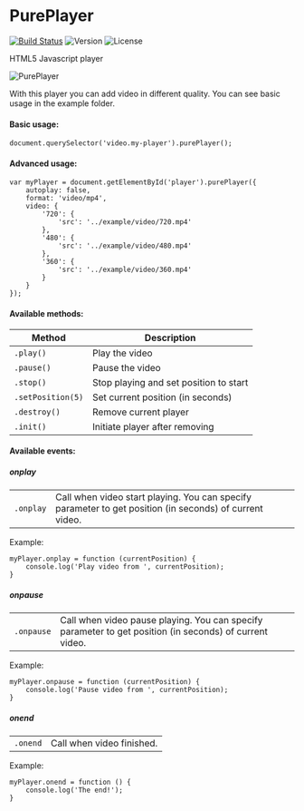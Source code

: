 # PurePlayer

[![Build Status](https://travis-ci.org/ollyxar/PurePlayer.svg?branch=master)](https://travis-ci.org/ollyxar/PurePlayer)
![Version](https://img.shields.io/npm/v/pure_player.svg)
![License](https://img.shields.io/npm/l/pure_player.svg)

HTML5 Javascript player

![PurePlayer](https://i.imgur.com/Z1dhwuQ.jpg)

With this player you can add video in different quality. You can see basic usage in the example folder.

#### Basic usage:

`document.querySelector('video.my-player').purePlayer();`

#### Advanced usage:

    var myPlayer = document.getElementById('player').purePlayer({
        autoplay: false,
        format: 'video/mp4',
        video: {
            '720': {
                'src': '../example/video/720.mp4'
            },
            '480': {
                'src': '../example/video/480.mp4'
            },
            '360': {
                'src': '../example/video/360.mp4'
            }
        }
    });
    
#### Available methods:
|Method           |Description                           |
|-----------------|--------------------------------------|
|`.play()`        |Play the video                        |
|`.pause()`       |Pause the video                       |
|`.stop()`        |Stop playing and set position to start|
|`.setPosition(5)`|Set current position (in seconds)     |
|`.destroy()`     |Remove current player                 |
|`.init()`        |Initiate player after removing        |

#### Available events:
##### onplay
|||
|---|---|
|`.onplay`|Call when video start playing. You can specify parameter to get position (in seconds) of current video.|
Example:

    myPlayer.onplay = function (currentPosition) {
        console.log('Play video from ', currentPosition);
    }
##### onpause
|||
|---|---|
|`.onpause`|Call when video pause playing. You can specify parameter to get position (in seconds) of current video.| 
Example:

    myPlayer.onpause = function (currentPosition) {
        console.log('Pause video from ', currentPosition);
    }
    
##### onend
|||
|---|---|
|`.onend`|Call when video finished.| 
Example:

    myPlayer.onend = function () {
        console.log('The end!');
    }